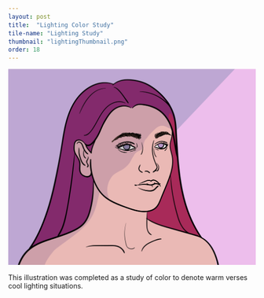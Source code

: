 ```yaml
---
layout: post
title:  "Lighting Color Study"
tile-name: "Lighting Study"
thumbnail: "lightingThumbnail.png"
order: 18
---
```


![Hero Image](/img/colorHair.png)

This illustration was completed as a study of color to denote warm verses cool lighting situations.
